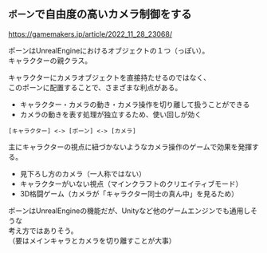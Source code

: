 ## `ポーン`で自由度の高いカメラ制御をする
https://gamemakers.jp/article/2022_11_28_23068/

ポーンはUnrealEngineにおけるオブジェクトの１つ（っぽい）。  
キャラクターの親クラス。

キャラクターにカメラオブジェクトを直接持たせるのではなく、  
このポーンに配置することで、さまざまな利点がある。
* キャラクター・カメラの動き・カメラ操作を切り離して扱うことができる
* カメラの動きを表す処理が独立するため、使い回しが効く
```
[キャラクター] <-> [ポーン] <-> [カメラ]
```

主にキャラクターの視点に紐づかないようなカメラ操作のゲームで効果を発揮する。
* 見下ろし方のカメラ（一人称ではない）
* キャラクターがいない視点（マインクラフトのクリエイティブモード）
* 3D格闘ゲーム（カメラが「キャラクター同士の真ん中」を見るため）

ポーンはUnrealEngineの機能だが、Unityなど他のゲームエンジンでも通用しそうな  
考え方ではありそう。  
（要はメインキャラとカメラを切り離すことが大事）
